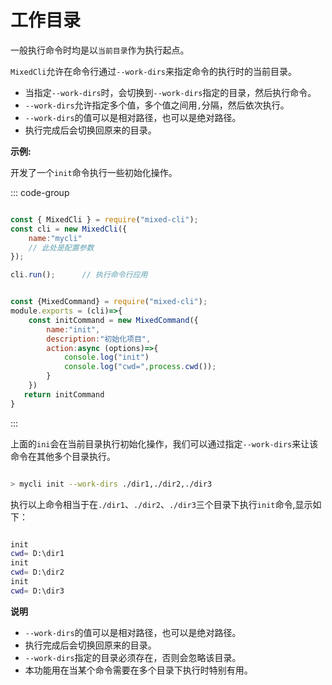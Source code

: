 # 工作目录

一般执行命令时均是以`当前目录`作为执行起点。

`MixedCli`允许在命令行通过`--work-dirs`来指定命令的执行时的当前目录。

- 当指定`--work-dirs`时，会切换到`--work-dirs`指定的目录，然后执行命令。
- `--work-dirs`允许指定多个值，多个值之间用`,`分隔，然后依次执行。
- `--work-dirs`的值可以是相对路径，也可以是绝对路径。
- 执行完成后会切换回原来的目录。


**示例:**

开发了一个`init`命令执行一些初始化操作。

::: code-group

```js [cli.js]

const { MixedCli } = require("mixed-cli");
const cli = new MixedCli({
    name:"mycli"
    // 此处是配置参数
});

cli.run();      // 执行命令行应用

```

```js [init.js]

const {MixedCommand} = require("mixed-cli");
module.exports = (cli)=>{    
    const initCommand = new MixedCommand({
        name:"init",
        description:"初始化项目", 
        action:async (options)=>{
            console.log("init")
            console.log("cwd=",process.cwd());
        }
    })
   return initCommand
}

```

:::

上面的`ini`会在当前目录执行初始化操作，我们可以通过指定`--work-dirs`来让该命令在其他多个目录执行。

```bash

> mycli init --work-dirs ./dir1,./dir2,./dir3

```

执行以上命令相当于在`./dir1`、`./dir2`、`./dir3`三个目录下执行`init`命令,显示如下：

```bash

init 
cwd= D:\dir1
init
cwd= D:\dir2
init
cwd= D:\dir3

```

**说明**

- `--work-dirs`的值可以是相对路径，也可以是绝对路径。
- 执行完成后会切换回原来的目录。
- `--work-dirs`指定的目录必须存在，否则会忽略该目录。
- 本功能用在当某个命令需要在多个目录下执行时特别有用。




 